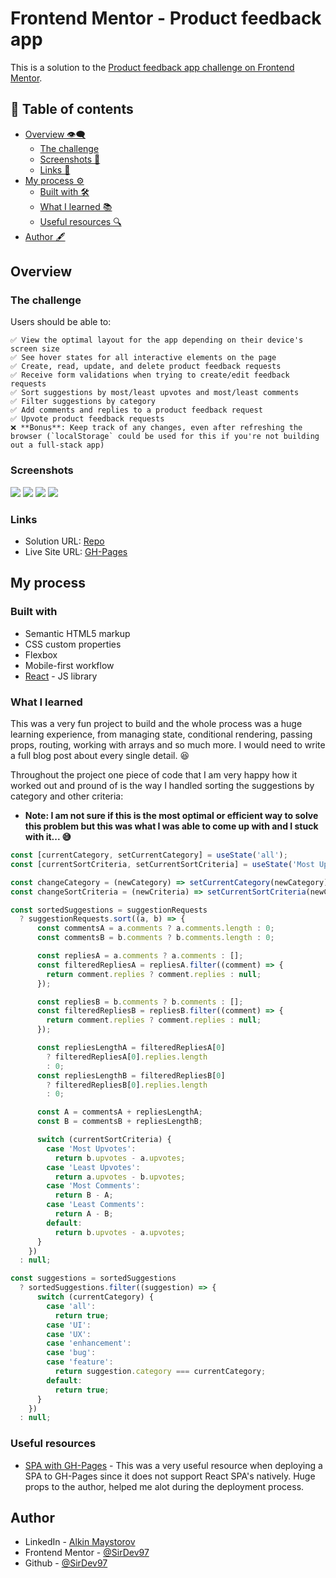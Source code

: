 # Frontend Mentor - Product feedback app

This is a solution to the [Product feedback app challenge on Frontend Mentor](https://www.frontendmentor.io/challenges/product-feedback-app-wbvUYqjR6).

## 📑 Table of contents

- [Overview 👁‍🗨](#overview)
  - [The challenge](#the-challenge)
  - [Screenshots 📸](#screenshots)
  - [Links 🔗](#links)
- [My process ⚙](#my-process)
  - [Built with 🛠](#built-with)
  - [What I learned 📚](#what-i-learned)
  - [Useful resources 🔍](#useful-resources)
- [Author 🖋](#author)

## Overview

### The challenge

Users should be able to:

    ✅ View the optimal layout for the app depending on their device's screen size
    ✅ See hover states for all interactive elements on the page
    ✅ Create, read, update, and delete product feedback requests
    ✅ Receive form validations when trying to create/edit feedback requests
    ✅ Sort suggestions by most/least upvotes and most/least comments
    ✅ Filter suggestions by category
    ✅ Add comments and replies to a product feedback request
    ✅ Upvote product feedback requests
    ❌ **Bonus**: Keep track of any changes, even after refreshing the browser (`localStorage` could be used for this if you're not building out a full-stack app)

### Screenshots

![](https://github.com/SirDev97/product-feedback-app/blob/main/public/assets/solution-images/home-desktop.jpeg?raw=true)
![](https://github.com/SirDev97/product-feedback-app/blob/main/public/assets/solution-images/home-tablet-mobile.png?raw=true)
![](https://github.com/SirDev97/product-feedback-app/blob/main/public/assets/solution-images/create-edit.png?raw=true)
![](https://github.com/SirDev97/product-feedback-app/blob/main/public/assets/solution-images/details-desktop.jpeg?raw=true)

### Links

- Solution URL: [Repo](https://github.com/SirDev97/product-feedback-app)
- Live Site URL: [GH-Pages](https://sirdev97.github.io/product-feedback-app/)

## My process

### Built with

- Semantic HTML5 markup
- CSS custom properties
- Flexbox
- Mobile-first workflow
- [React](https://reactjs.org/) - JS library

### What I learned

This was a very fun project to build and the whole process was a huge learning experience, from managing state, conditional rendering, passing props, routing, working with arrays and so much more. I would need to write a full blog post about every single detail. 😆

Throughout the project one piece of code that I am very happy how it worked out and pround of is the way I handled sorting the suggestions by category and other criteria:

- **Note: I am not sure if this is the most optimal or efficient way to solve this problem but this was what I was able to come up with and I stuck with it... 😅**

```js
const [currentCategory, setCurrentCategory] = useState('all');
const [currentSortCriteria, setCurrentSortCriteria] = useState('Most Upvotes');

const changeCategory = (newCategory) => setCurrentCategory(newCategory);
const changeSortCriteria = (newCriteria) => setCurrentSortCriteria(newCriteria);

const sortedSuggestions = suggestionRequests
  ? suggestionRequests.sort((a, b) => {
      const commentsA = a.comments ? a.comments.length : 0;
      const commentsB = b.comments ? b.comments.length : 0;

      const repliesA = a.comments ? a.comments : [];
      const filteredRepliesA = repliesA.filter((comment) => {
        return comment.replies ? comment.replies : null;
      });

      const repliesB = b.comments ? b.comments : [];
      const filteredRepliesB = repliesB.filter((comment) => {
        return comment.replies ? comment.replies : null;
      });

      const repliesLengthA = filteredRepliesA[0]
        ? filteredRepliesA[0].replies.length
        : 0;
      const repliesLengthB = filteredRepliesB[0]
        ? filteredRepliesB[0].replies.length
        : 0;

      const A = commentsA + repliesLengthA;
      const B = commentsB + repliesLengthB;

      switch (currentSortCriteria) {
        case 'Most Upvotes':
          return b.upvotes - a.upvotes;
        case 'Least Upvotes':
          return a.upvotes - b.upvotes;
        case 'Most Comments':
          return B - A;
        case 'Least Comments':
          return A - B;
        default:
          return b.upvotes - a.upvotes;
      }
    })
  : null;

const suggestions = sortedSuggestions
  ? sortedSuggestions.filter((suggestion) => {
      switch (currentCategory) {
        case 'all':
          return true;
        case 'UI':
        case 'UX':
        case 'enhancement':
        case 'bug':
        case 'feature':
          return suggestion.category === currentCategory;
        default:
          return true;
      }
    })
  : null;
```

### Useful resources

- [SPA with GH-Pages](https://github.com/rafgraph/spa-github-pages) - This was a very useful resource when deploying a SPA to GH-Pages since it does not support React SPA's natively. Huge props to the author, helped me alot during the deployment process.

## Author

- LinkedIn - [Alkin Maystorov](https://www.linkedin.com/in/alkin-maystorov/)
- Frontend Mentor - [@SirDev97](https://www.frontendmentor.io/profile/SirDev97)
- Github - [@SirDev97](https://github.com/SirDev97)

